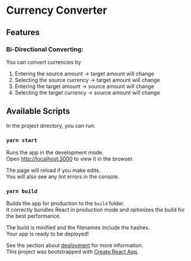 # Currency Converter
## Features
### Bi-Directional Converting:
You can convert currencies by
1. Entering the source amount -> target amount will change
2. Selecting the source currency -> target amount will change
3. Entering the target amount -> source amount will change
4. Selecting the target currency -> source amount will change

## Available Scripts

In the project directory, you can run:

### `yarn start`

Runs the app in the development mode.\
Open [http://localhost:3000](http://localhost:3000) to view it in the browser.

The page will reload if you make edits.\
You will also see any lint errors in the console.

### `yarn build`

Builds the app for production to the `build` folder.\
It correctly bundles React in production mode and optimizes the build for the best performance.

The build is minified and the filenames include the hashes.\
Your app is ready to be deployed!

See the section about [deployment](https://facebook.github.io/create-react-app/docs/deployment) for more information.\
This project was bootstrapped with [Create React App](https://github.com/facebook/create-react-app).
